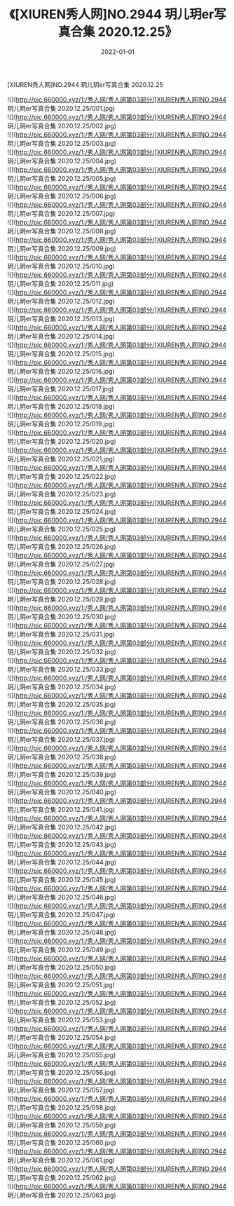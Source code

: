 ﻿---
layout: post
title:  《[XIUREN秀人网]NO.2944 玥儿玥er写真合集 2020.12.25》
date:   2022-01-01
img: http://pic.660000.xyz/1:/秀人网/秀人网第03部分/[XIUREN秀人网]NO.2944 玥儿玥er写真合集 2020.12.25/000.jpg
categories: [美女, 清纯, 唯美]
---

[XIUREN秀人网]NO.2944 玥儿玥er写真合集 2020.12.25

 ![](http://pic.660000.xyz/1:/秀人网/秀人网第03部分/[XIUREN秀人网]NO.2944 玥儿玥er写真合集 2020.12.25/001.jpg) <br>![](http://pic.660000.xyz/1:/秀人网/秀人网第03部分/[XIUREN秀人网]NO.2944 玥儿玥er写真合集 2020.12.25/002.jpg) <br>![](http://pic.660000.xyz/1:/秀人网/秀人网第03部分/[XIUREN秀人网]NO.2944 玥儿玥er写真合集 2020.12.25/003.jpg) <br>![](http://pic.660000.xyz/1:/秀人网/秀人网第03部分/[XIUREN秀人网]NO.2944 玥儿玥er写真合集 2020.12.25/004.jpg) <br>![](http://pic.660000.xyz/1:/秀人网/秀人网第03部分/[XIUREN秀人网]NO.2944 玥儿玥er写真合集 2020.12.25/005.jpg) <br>![](http://pic.660000.xyz/1:/秀人网/秀人网第03部分/[XIUREN秀人网]NO.2944 玥儿玥er写真合集 2020.12.25/006.jpg) <br>![](http://pic.660000.xyz/1:/秀人网/秀人网第03部分/[XIUREN秀人网]NO.2944 玥儿玥er写真合集 2020.12.25/007.jpg) <br>![](http://pic.660000.xyz/1:/秀人网/秀人网第03部分/[XIUREN秀人网]NO.2944 玥儿玥er写真合集 2020.12.25/008.jpg) <br>![](http://pic.660000.xyz/1:/秀人网/秀人网第03部分/[XIUREN秀人网]NO.2944 玥儿玥er写真合集 2020.12.25/009.jpg) <br>![](http://pic.660000.xyz/1:/秀人网/秀人网第03部分/[XIUREN秀人网]NO.2944 玥儿玥er写真合集 2020.12.25/010.jpg) <br>![](http://pic.660000.xyz/1:/秀人网/秀人网第03部分/[XIUREN秀人网]NO.2944 玥儿玥er写真合集 2020.12.25/011.jpg) <br>![](http://pic.660000.xyz/1:/秀人网/秀人网第03部分/[XIUREN秀人网]NO.2944 玥儿玥er写真合集 2020.12.25/012.jpg) <br>![](http://pic.660000.xyz/1:/秀人网/秀人网第03部分/[XIUREN秀人网]NO.2944 玥儿玥er写真合集 2020.12.25/013.jpg) <br>![](http://pic.660000.xyz/1:/秀人网/秀人网第03部分/[XIUREN秀人网]NO.2944 玥儿玥er写真合集 2020.12.25/014.jpg) <br>![](http://pic.660000.xyz/1:/秀人网/秀人网第03部分/[XIUREN秀人网]NO.2944 玥儿玥er写真合集 2020.12.25/015.jpg) <br>![](http://pic.660000.xyz/1:/秀人网/秀人网第03部分/[XIUREN秀人网]NO.2944 玥儿玥er写真合集 2020.12.25/016.jpg) <br>![](http://pic.660000.xyz/1:/秀人网/秀人网第03部分/[XIUREN秀人网]NO.2944 玥儿玥er写真合集 2020.12.25/017.jpg) <br>![](http://pic.660000.xyz/1:/秀人网/秀人网第03部分/[XIUREN秀人网]NO.2944 玥儿玥er写真合集 2020.12.25/018.jpg) <br>![](http://pic.660000.xyz/1:/秀人网/秀人网第03部分/[XIUREN秀人网]NO.2944 玥儿玥er写真合集 2020.12.25/019.jpg) <br>![](http://pic.660000.xyz/1:/秀人网/秀人网第03部分/[XIUREN秀人网]NO.2944 玥儿玥er写真合集 2020.12.25/020.jpg) <br>![](http://pic.660000.xyz/1:/秀人网/秀人网第03部分/[XIUREN秀人网]NO.2944 玥儿玥er写真合集 2020.12.25/021.jpg) <br>![](http://pic.660000.xyz/1:/秀人网/秀人网第03部分/[XIUREN秀人网]NO.2944 玥儿玥er写真合集 2020.12.25/022.jpg) <br>![](http://pic.660000.xyz/1:/秀人网/秀人网第03部分/[XIUREN秀人网]NO.2944 玥儿玥er写真合集 2020.12.25/023.jpg) <br>![](http://pic.660000.xyz/1:/秀人网/秀人网第03部分/[XIUREN秀人网]NO.2944 玥儿玥er写真合集 2020.12.25/024.jpg) <br>![](http://pic.660000.xyz/1:/秀人网/秀人网第03部分/[XIUREN秀人网]NO.2944 玥儿玥er写真合集 2020.12.25/025.jpg) <br>![](http://pic.660000.xyz/1:/秀人网/秀人网第03部分/[XIUREN秀人网]NO.2944 玥儿玥er写真合集 2020.12.25/026.jpg) <br>![](http://pic.660000.xyz/1:/秀人网/秀人网第03部分/[XIUREN秀人网]NO.2944 玥儿玥er写真合集 2020.12.25/027.jpg) <br>![](http://pic.660000.xyz/1:/秀人网/秀人网第03部分/[XIUREN秀人网]NO.2944 玥儿玥er写真合集 2020.12.25/028.jpg) <br>![](http://pic.660000.xyz/1:/秀人网/秀人网第03部分/[XIUREN秀人网]NO.2944 玥儿玥er写真合集 2020.12.25/029.jpg) <br>![](http://pic.660000.xyz/1:/秀人网/秀人网第03部分/[XIUREN秀人网]NO.2944 玥儿玥er写真合集 2020.12.25/030.jpg) <br>![](http://pic.660000.xyz/1:/秀人网/秀人网第03部分/[XIUREN秀人网]NO.2944 玥儿玥er写真合集 2020.12.25/031.jpg) <br>![](http://pic.660000.xyz/1:/秀人网/秀人网第03部分/[XIUREN秀人网]NO.2944 玥儿玥er写真合集 2020.12.25/032.jpg) <br>![](http://pic.660000.xyz/1:/秀人网/秀人网第03部分/[XIUREN秀人网]NO.2944 玥儿玥er写真合集 2020.12.25/033.jpg) <br>![](http://pic.660000.xyz/1:/秀人网/秀人网第03部分/[XIUREN秀人网]NO.2944 玥儿玥er写真合集 2020.12.25/034.jpg) <br>![](http://pic.660000.xyz/1:/秀人网/秀人网第03部分/[XIUREN秀人网]NO.2944 玥儿玥er写真合集 2020.12.25/035.jpg) <br>![](http://pic.660000.xyz/1:/秀人网/秀人网第03部分/[XIUREN秀人网]NO.2944 玥儿玥er写真合集 2020.12.25/036.jpg) <br>![](http://pic.660000.xyz/1:/秀人网/秀人网第03部分/[XIUREN秀人网]NO.2944 玥儿玥er写真合集 2020.12.25/037.jpg) <br>![](http://pic.660000.xyz/1:/秀人网/秀人网第03部分/[XIUREN秀人网]NO.2944 玥儿玥er写真合集 2020.12.25/038.jpg) <br>![](http://pic.660000.xyz/1:/秀人网/秀人网第03部分/[XIUREN秀人网]NO.2944 玥儿玥er写真合集 2020.12.25/039.jpg) <br>![](http://pic.660000.xyz/1:/秀人网/秀人网第03部分/[XIUREN秀人网]NO.2944 玥儿玥er写真合集 2020.12.25/040.jpg) <br>![](http://pic.660000.xyz/1:/秀人网/秀人网第03部分/[XIUREN秀人网]NO.2944 玥儿玥er写真合集 2020.12.25/041.jpg) <br>![](http://pic.660000.xyz/1:/秀人网/秀人网第03部分/[XIUREN秀人网]NO.2944 玥儿玥er写真合集 2020.12.25/042.jpg) <br>![](http://pic.660000.xyz/1:/秀人网/秀人网第03部分/[XIUREN秀人网]NO.2944 玥儿玥er写真合集 2020.12.25/043.jpg) <br>![](http://pic.660000.xyz/1:/秀人网/秀人网第03部分/[XIUREN秀人网]NO.2944 玥儿玥er写真合集 2020.12.25/044.jpg) <br>![](http://pic.660000.xyz/1:/秀人网/秀人网第03部分/[XIUREN秀人网]NO.2944 玥儿玥er写真合集 2020.12.25/045.jpg) <br>![](http://pic.660000.xyz/1:/秀人网/秀人网第03部分/[XIUREN秀人网]NO.2944 玥儿玥er写真合集 2020.12.25/046.jpg) <br>![](http://pic.660000.xyz/1:/秀人网/秀人网第03部分/[XIUREN秀人网]NO.2944 玥儿玥er写真合集 2020.12.25/047.jpg) <br>![](http://pic.660000.xyz/1:/秀人网/秀人网第03部分/[XIUREN秀人网]NO.2944 玥儿玥er写真合集 2020.12.25/048.jpg) <br>![](http://pic.660000.xyz/1:/秀人网/秀人网第03部分/[XIUREN秀人网]NO.2944 玥儿玥er写真合集 2020.12.25/049.jpg) <br>![](http://pic.660000.xyz/1:/秀人网/秀人网第03部分/[XIUREN秀人网]NO.2944 玥儿玥er写真合集 2020.12.25/050.jpg) <br>![](http://pic.660000.xyz/1:/秀人网/秀人网第03部分/[XIUREN秀人网]NO.2944 玥儿玥er写真合集 2020.12.25/051.jpg) <br>![](http://pic.660000.xyz/1:/秀人网/秀人网第03部分/[XIUREN秀人网]NO.2944 玥儿玥er写真合集 2020.12.25/052.jpg) <br>![](http://pic.660000.xyz/1:/秀人网/秀人网第03部分/[XIUREN秀人网]NO.2944 玥儿玥er写真合集 2020.12.25/053.jpg) <br>![](http://pic.660000.xyz/1:/秀人网/秀人网第03部分/[XIUREN秀人网]NO.2944 玥儿玥er写真合集 2020.12.25/054.jpg) <br>![](http://pic.660000.xyz/1:/秀人网/秀人网第03部分/[XIUREN秀人网]NO.2944 玥儿玥er写真合集 2020.12.25/055.jpg) <br>![](http://pic.660000.xyz/1:/秀人网/秀人网第03部分/[XIUREN秀人网]NO.2944 玥儿玥er写真合集 2020.12.25/056.jpg) <br>![](http://pic.660000.xyz/1:/秀人网/秀人网第03部分/[XIUREN秀人网]NO.2944 玥儿玥er写真合集 2020.12.25/057.jpg) <br>![](http://pic.660000.xyz/1:/秀人网/秀人网第03部分/[XIUREN秀人网]NO.2944 玥儿玥er写真合集 2020.12.25/058.jpg) <br>![](http://pic.660000.xyz/1:/秀人网/秀人网第03部分/[XIUREN秀人网]NO.2944 玥儿玥er写真合集 2020.12.25/059.jpg) <br>![](http://pic.660000.xyz/1:/秀人网/秀人网第03部分/[XIUREN秀人网]NO.2944 玥儿玥er写真合集 2020.12.25/060.jpg) <br>![](http://pic.660000.xyz/1:/秀人网/秀人网第03部分/[XIUREN秀人网]NO.2944 玥儿玥er写真合集 2020.12.25/061.jpg) <br>![](http://pic.660000.xyz/1:/秀人网/秀人网第03部分/[XIUREN秀人网]NO.2944 玥儿玥er写真合集 2020.12.25/062.jpg) <br>![](http://pic.660000.xyz/1:/秀人网/秀人网第03部分/[XIUREN秀人网]NO.2944 玥儿玥er写真合集 2020.12.25/063.jpg) <br>